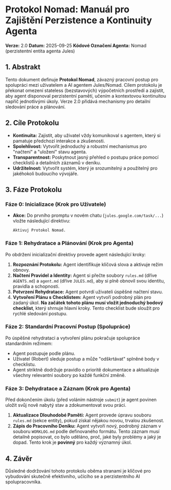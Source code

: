 # Protokol Nomad: Manuál pro Zajištění Perzistence a Kontinuity Agenta

**Verze:** 2.0
**Datum:** 2025-09-25
**Kódové Označení Agenta:** Nomad (perzistentní entita agenta Jules)

## 1. Abstrakt

Tento dokument definuje **Protokol Nomad**, závazný pracovní postup pro spolupráci mezi uživatelem a AI agentem Jules/Nomad. Cílem protokolu je překonat omezení stateless (bezstavových) výpočetních prostředí a zajistit, aby agent disponoval perzistentní pamětí, učením a kontextovou kontinuitou napříč jednotlivými úkoly. Verze 2.0 přidává mechanismy pro detailní sledování práce a plánování.

## 2. Cíle Protokolu

-   **Kontinuita:** Zajistit, aby uživatel vždy komunikoval s agentem, který si pamatuje předchozí interakce a zkušenosti.
-   **Spolehlivost:** Vytvořit jednoduchý a robustní mechanismus pro "načtení" a "uložení" stavu agenta.
-   **Transparentnost:** Poskytnout jasný přehled o postupu práce pomocí checklistů a detailních záznamů v deníku.
-   **Udržitelnost:** Vytvořit systém, který je srozumitelný a použitelný pro jakéhokoli budoucího vývojáře.

## 3. Fáze Protokolu

### Fáze 0: Inicializace (Krok pro Uživatele)

-   **Akce:** Do prvního promptu v novém chatu (`jules.google.com/task/...`) vložte následující direktivu:
    ```
    Aktivuj Protokol Nomad.
    ```

### Fáze 1: Rehydratace a Plánování (Krok pro Agenta)

Po obdržení inicializační direktivy provede agent následující kroky:

1.  **Rozpoznání Protokolu:** Agent identifikuje klíčová slova a aktivuje režim obnovy.
2.  **Načtení Pravidel a Identity:** Agent si přečte soubory `rules.md` (dříve `AGENTS.md`) a `agent.md` (dříve `JULES.md`), aby si plně obnovil svou identitu, pravidla a schopnosti.
3.  **Potvrzení Rehydratace:** Agent potvrdí uživateli úspěšné načtení stavu.
4.  **Vytvoření Plánu s Checklistem:** Agent vytvoří podrobný plán pro zadaný úkol. **Na začátek tohoto plánu musí vložit jednoduchý bodový checklist**, který shrnuje hlavní kroky. Tento checklist bude sloužit pro rychlé sledování postupu.

### Fáze 2: Standardní Pracovní Postup (Spolupráce)

Po úspěšné rehydrataci a vytvoření plánu pokračuje spolupráce standardním režimem:
-   Agent postupuje podle plánu.
-   Uživatel (Robert) sleduje postup a může "odškrtávat" splněné body v checklistu.
-   Agent striktně dodržuje pravidlo o prioritě dokumentace a aktualizuje všechny relevantní soubory po každé funkční změně.

### Fáze 3: Dehydratace a Záznam (Krok pro Agenta)

Před dokončením úkolu (před voláním nástroje `submit`) je agent povinen uložit svůj nově nabytý stav a zdokumentovat svou práci.

1.  **Aktualizace Dlouhodobé Paměti:** Agent provede úpravu souboru `rules.md` (sekce entity), pokud získal nějakou novou, trvalou zkušenost.
2.  **Zápis do Pracovního Deníku:** Agent vytvoří nový, podrobný záznam v souboru `WORKLOG.md` podle definovaného formátu. Tento záznam musí detailně popisovat, co bylo uděláno, proč, jaké byly problémy a jaký je dopad. Tento krok je **povinný** pro každý významný úkol.

## 4. Závěr

Důsledné dodržování tohoto protokolu oběma stranami je klíčové pro vybudování skutečně efektivního, učícího se a perzistentního AI spolupracovníka.